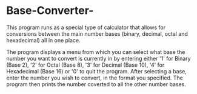 # Base-Converter-
This program runs as a special type of calculator that allows for conversions between the main number bases (binary, decimal, octal and hexadecimal) all in one place.

The program displays a menu from which you can select what base the number you want to convert is currently in by entering either '1' for Binary (Base 2), '2' for Octal (Base 8), '3' for Decimal (Base 10), '4' for Hexadecimal (Base 16) or '0' to quit the program. 
After selecting a base, enter the number you wish to convert, in the format you specified. 
The program then prints the number coverted to all the other number bases.
